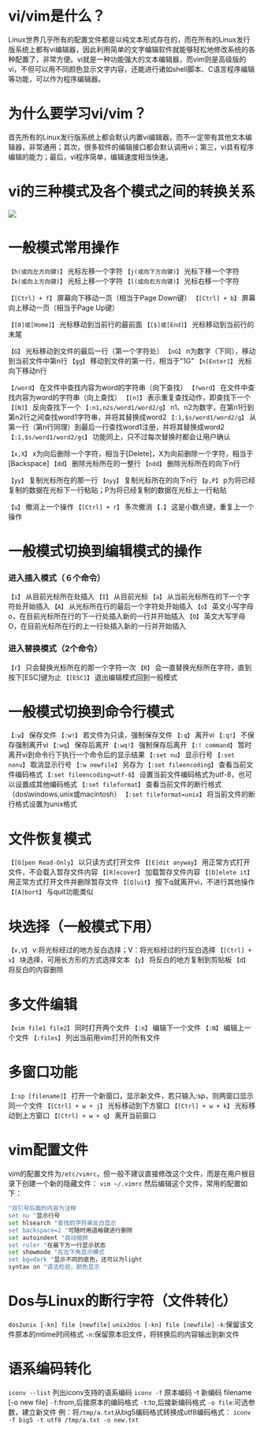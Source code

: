 # vi/vim是什么？
Linux世界几乎所有的配置文件都是以纯文本形式存在的，而在所有的Linux发行版系统上都有vi编辑器，因此利用简单的文字编辑软件就能够轻松地修改系统的各种配置了，非常方便。vi就是一种功能强大的文本编辑器，而vim则是高级版的vi，不但可以用不同颜色显示文字内容，还能进行诸如shell脚本、C语言程序编辑等功能，可以作为程序编辑器。

# 为什么要学习vi/vim？
首先所有的Linux发行版系统上都会默认内置vi编辑器，而不一定带有其他文本编辑器，非常通用；其次，很多软件的编辑接口都会默认调用vi；第三，vi具有程序编辑的能力；最后，vi程序简单，编辑速度相当快速。

# vi的三种模式及各个模式之间的转换关系
![](http://upload-images.jianshu.io/upload_images/8819542-54e857c90d92ba42.png?imageMogr2/auto-orient/strip%7CimageView2/2/w/1240)

# 一般模式常用操作
`【h(或向左方向键)】` 光标左移一个字符
`【j(或向下方向键)】` 光标下移一个字符
`【k(或向上方向键)】` 光标上移一个字符
`【l(或向右方向键)】` 光标右移一个字符

`【[Ctrl] + f】` 屏幕向下移动一页（相当于Page Down键）
`【[Ctrl] + b】` 屏幕向上移动一页（相当于Page Up键）

`【[0]或[Home]】` 光标移动到当前行的最前面
`【[$]或[End]】` 光标移动到当前行的末尾

`【G】` 光标移动到文件的最后一行（第一个字符处）
`【nG】` n为数字（下同），移动到当前文件中第n行
`【gg】` 移动到文件的第一行，相当于"1G"
`【n[Enter]】` 光标向下移动n行

`【/word】` 在文件中查找内容为word的字符串（向下查找）
`【?word】` 在文件中查找内容为word的字符串（向上查找）
`【[n]】` 表示重复查找动作，即查找下一个
`【[N]】` 反向查找下一个
`【:n1,n2s/word1/word2/g】` n1、n2为数字，在第n1行到第n2行之间查找word1字符串，并将其替换成word2
`【:1,$s/word1/word2/g】` 从第一行（第n行同理）到最后一行查找word1注册，并将其替换成word2
`【:1,$s/word1/word2/gc】` 功能同上，只不过每次替换时都会让用户确认

`【x,X】` x为向后删除一个字符，相当于[Delete]，X为向前删除一个字符，相当于[Backspace]
`【dd】` 删除光标所在的一整行
`【ndd】` 删除光标所在的向下n行

`【yy】` 复制光标所在的那一行
`【nyy】` 复制光标所在的向下n行
`【p,P】` p为将已经复制的数据在光标下一行粘贴；P为将已经复制的数据在光标上一行粘贴

`【u】` 撤消上一个操作
`【[Ctrl] + r】` 多次撤消
`【.】` 这是小数点键，重复上一个操作

# 一般模式切换到编辑模式的操作
### 进入插入模式（６个命令）
`【i】` 从目前光标所在处插入
`【I】` 从目前光标
`【a】` 从当前光标所在的下一个字符处开始插入
`【A】` 从光标所在行的最后一个字符处开始插入
`【o】` 英文小写字母o，在目前光标所在行的下一行处插入新的一行并开始插入
`【O】` 英文大写字母O，在目前光标所在行的上一行处插入新的一行并开始插入
### 进入替换模式（2个命令）
`【r】` 只会替换光标所在的那一个字符一次
`【R】` 会一直替换光标所在字符，直到按下[ESC]键为止
`【[ESC]】` 退出编辑模式回到一般模式

# 一般模式切换到命令行模式
`【:w】` 保存文件
`【:w!】` 若文件为只读，强制保存文件
`【:q】` 离开vi
`【:q!】` 不保存强制离开vi
`【:wq】` 保存后离开
`【:wq!】` 强制保存后离开
`【:! command】` 暂时离开vi到命令行下执行一个命令后的显示结果
`【:set nu】` 显示行号
`【:set nonu】` 取消显示行号
`【:w newfile】` 另存为
`【:set fileencoding】` 查看当前文件编码格式
`【:set fileencoding=utf-8】` 设置当前文件编码格式为utf-8，也可以设置成其他编码格式
`【:set fileformat】` 查看当前文件的断行格式（dos\windows,unix或macintosh）
`【:set fileformat=unix】` 将当前文件的断行格式设置为unix格式

# 文件恢复模式
`【[O]pen Read-Only】` 以只读方式打开文件
`【[E]dit anyway】` 用正常方式打开文件，不会载入暂存文件内容
`【[R]ecover】` 加载暂存文件内容
`【[D]elete it】` 用正常方式打开文件并删除暂存文件
`【[Q]uit】` 按下q就离开vi，不进行其他操作
`【[A]bort】` 与quit功能类似

# 块选择（一般模式下用）
`【v,V】` v:将光标经过的地方反白选择；V：将光标经过的行反白选择
`【[Ctrl] + v】` 块选择，可用长方形的方式选择文本
`【y】` 将反白的地方复制到剪贴板
`【d】` 将反白的内容删除

# 多文件编辑
`【vim file1 file2】` 同时打开两个文件
`【:n】` 编辑下一个文件
`【:N】` 编辑上一个文件
`【:files】` 列出当前用vim打开的所有文件

# 多窗口功能
`【:sp [filename]】` 打开一个新窗口，显示新文件，若只输入:sp，则两窗口显示同一个文件
`【[Ctrl] + w + j】` 光标移动到下方窗口
`【[Ctrl] + w + k】` 光标移动到上方窗口
`【[Ctrl] + w + q】` 离开当前窗口

# vim配置文件
vim的配置文件为`/etc/vimrc`，但一般不建议直接修改这个文件，而是在用户根目录下创建一个新的隐藏文件：
`vim ~/.vimrc`
然后编辑这个文件，常用的配置如下：
```bash
"双引号后面的内容为注释
set nu "显示行号
set hlsearch "查找的字符串反白显示
set backspace=2 "可随时用退格键进行删除
set autoindent "自动缩排
set ruler "在最下方一行显示状态
set showmode "在左下角显示模式
set bg=dark "显示不同的底色，还可以为light
syntax on "语法检验，颜色显示
```
# Dos与Linux的断行字符（文件转化）
`dos2unix [-kn] file [newfile]`
`unix2dos [-kn] file [newfile]`
`-k`:保留该文件原本的mtime时间格式
`-n`:保留原本旧文件，将转换后的内容输出到新文件

# 语系编码转化
`iconv --list` 列出iconv支持的语系编码
`iconv -f` 原本编码 -t 新编码 filename [-o new file]
`-f`:from,后接原本的编码格式
`-t`:to,后接新编码格式
`-o file`:可选参数，建立新文件
例：将`/tmp/a.txt`从big5编码格式转换成utf8编码格式：
`iconv -f big5 -t utf8 /tmp/a.txt -o new.txt`

